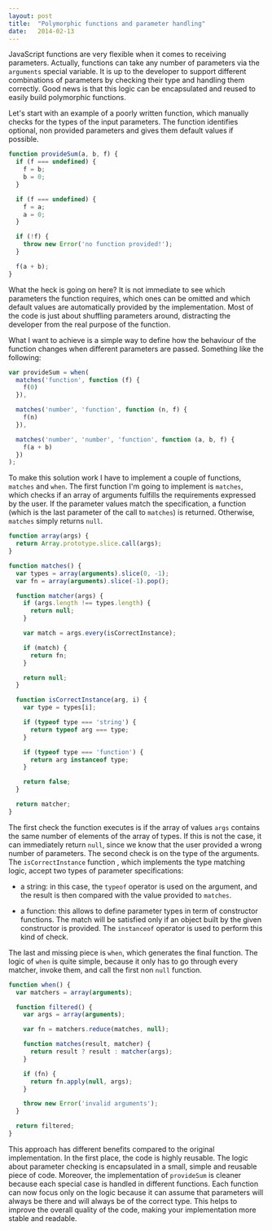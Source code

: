 ```yaml
---
layout: post
title:  "Polymorphic functions and parameter handling"
date:   2014-02-13
---
```


JavaScript functions are very flexible when it comes to receiving parameters. Actually, functions can take any number of parameters via the `arguments` special variable. It is up to the developer to support different combinations of parameters by checking their type and handling them correctly. Good news is that this logic can be encapsulated and reused to easily build polymorphic functions.

Let's start with an example of a poorly written function, which manually checks for the types of the input parameters. The function identifies optional, non provided parameters and gives them default values if possible.

```js
function provideSum(a, b, f) {
  if (f === undefined) {
    f = b;
    b = 0;
  }

  if (f === undefined) {
    f = a;
    a = 0;
  }

  if (!f) {
    throw new Error('no function provided!');
  }

  f(a + b);
}
```

What the heck is going on here? It is not immediate to see which parameters the function requires, which ones can be omitted and which default values are automatically provided by the implementation. Most of the code is just about shuffling parameters around, distracting the developer from the real purpose of the function.

What I want to achieve is a simple way to define how the behaviour of the function changes when different parameters are passed. Something like the following:

```js
var provideSum = when(
  matches('function', function (f) {
    f(0)
  }),

  matches('number', 'function', function (n, f) {
    f(n)
  }),

  matches('number', 'number', 'function', function (a, b, f) {
    f(a + b)
  })
);
```

To make this solution work I have to implement a couple of functions, `matches` and `when`. The first function I'm going to implement is `matches`, which checks if an array of arguments fulfills the requirements expressed by the user. If the parameter values match the specification, a function (which is the last parameter of the call to `matches`) is returned. Otherwise, `matches` simply returns `null`.

```js
function array(args) {
  return Array.prototype.slice.call(args);
}

function matches() {
  var types = array(arguments).slice(0, -1);
  var fn = array(arguments).slice(-1).pop();

  function matcher(args) {
    if (args.length !== types.length) {
      return null;
    }

    var match = args.every(isCorrectInstance);

    if (match) {
      return fn;
    }

    return null;
  }

  function isCorrectInstance(arg, i) {
    var type = types[i];

    if (typeof type === 'string') {
      return typeof arg === type;
    }

    if (typeof type === 'function') {
      return arg instanceof type;
    }

    return false;
  }

  return matcher;
}
```

The first check the function executes is if the array of values `args` contains the same number of elements of the array of types. If this is not the case, it can immediately return `null`, since we know that the user provided a wrong number of parameters. The second check is on the type of the arguments. The `isCorrectInstance` function , which implements the type matching logic, accept two types of parameter specifications:

- a string: in this case, the `typeof` operator is used on the argument, and the result is then compared with the value provided to `matches`.

- a function: this allows to define parameter types in term of constructor functions. The match will be satisfied only if an object built by the given constructor is provided. The `instanceof` operator is used to perform this kind of check.

The last and missing piece is `when`, which generates the final function. The logic of `when` is quite simple, because it only has to go through every matcher, invoke them, and call the first non `null` function.

```js
function when() {
  var matchers = array(arguments);

  function filtered() {
    var args = array(arguments);

    var fn = matchers.reduce(matches, null);

    function matches(result, matcher) {
      return result ? result : matcher(args);
    }

    if (fn) {
      return fn.apply(null, args);
    }

    throw new Error('invalid arguments');
  }

  return filtered;
}
```

This approach has different benefits compared to the original implementation. In the first place, the  code is highly reusable. The logic about parameter checking is encapsulated in a small, simple and reusable piece of code. Moreover, the implementation of `provideSum` is cleaner because each special case is handled in different functions. Each function can now focus only on the logic because it can assume that parameters will always be there and will always be of the correct type. This helps to improve the overall quality of the code, making your implementation more stable and readable.
